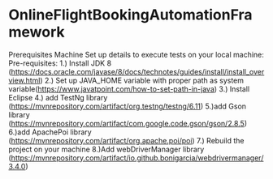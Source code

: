# OnlineFlightBookingAutomationFramework


Prerequisites Machine Set up details to execute tests on your local machine: Pre-requisites:
1.) Install JDK 8 (https://docs.oracle.com/javase/8/docs/technotes/guides/install/install_overview.html)
2.) Set up JAVA_HOME variable with proper path as system variable(https://www.javatpoint.com/how-to-set-path-in-java)
3.) Install Eclipse
4.) add TestNg library (https://mvnrepository.com/artifact/org.testng/testng/6.11)
5.)add Gson library (https://mvnrepository.com/artifact/com.google.code.gson/gson/2.8.5)
6.)add ApachePoi library (https://mvnrepository.com/artifact/org.apache.poi/poi)
7.) Rebuild the project on your machine
8.)Add webDriverManager library (https://mvnrepository.com/artifact/io.github.bonigarcia/webdrivermanager/3.4.0)
